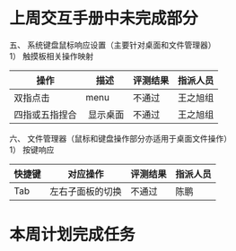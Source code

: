 # 上周交互手册中未完成部分
五、 系统键盘鼠标响应设置（主要针对桌面和文件管理器）  
1） 触摸板相关操作映射  

操作|描述|评测结果|指派人员|
----|------|----|----
双指点击 |menu|不通过|王之旭组
四指或五指捏合| 显示桌面|不通过|王之旭组

六、 文件管理器（鼠标和键盘操作部分亦适用于桌面文件操作）  
1） 按键响应  

快捷键|对应操作|评测结果|指派人员
----|------|----|----
Tab|左右子面板的切换|不通过 | 陈鹏



# 本周计划完成任务

